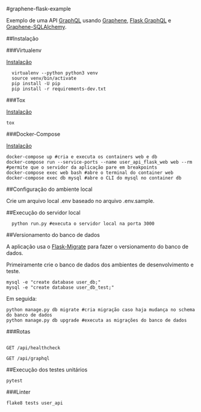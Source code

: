 #graphene-flask-example

Exemplo de uma API [GraphQL](http://graphql.org/) usando [Graphene](http://docs.graphene-python.org/en/latest/quickstart/), [Flask GraphQL](https://github.com/graphql-python/flask-graphql) e [Graphene-SQLAlchemy](http://docs.graphene-python.org/projects/sqlalchemy/en/latest/).

##Instalação

###Virtualenv

[Instalação](https://virtualenv.pypa.io/en/stable/installation/)

```
  virtualenv --python python3 venv
  source venv/bin/activate
  pip install -U pip
  pip install -r requirements-dev.txt
```

###Tox

[Instalação](https://tox.readthedocs.io/en/latest/)

```
tox
```

###Docker-Compose

[Instalação](https://docs.docker.com/compose/install/)

```
docker-compose up #cria e executa os containers web e db
docker-compose run --service-ports --name user_api_flask_web web --rm #permite que o servidor da aplicação pare em breakpoints
docker-compose exec web bash #abre o terminal do container web
docker-compose exec db mysql #abre o CLI do mysql no container db
```

##Configuração do ambiente local

Crie um arquivo local .env baseado no arquivo .env.sample.

##Execução do servidor local

```
  python run.py #executa o servidor local na porta 3000
```

##Versionamento do banco de dados

A aplicação usa o [Flask-Migrate](https://github.com/miguelgrinberg/Flask-Migrate) para fazer o versionamento do banco de dados.

Primeiramente crie o banco de dados dos ambientes de desenvolvimento e teste.

```
mysql -e "create database user_db;"
mysql -e "create database user_db_test;"
```

Em seguida:

```
python manage.py db migrate #cria migração caso haja mudança no schema do banco de dados
python manage.py db upgrade #executa as migrações do banco de dados
```

###Rotas

```

GET /api/healthcheck

GET /api/graphql

```

##Execução dos testes unitários

```
pytest
```

###Linter

```
flake8 tests user_api
```
